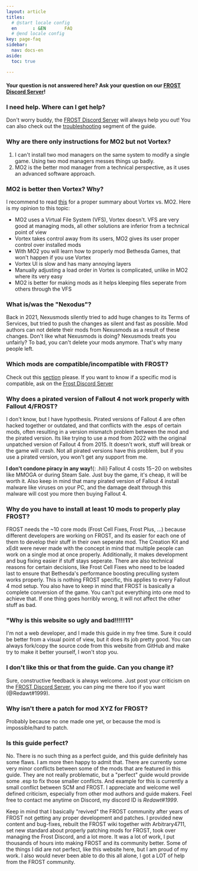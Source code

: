 ```yaml
---
layout: article
titles:
  # @start locale config
  en      : &EN       FAQ
  # @end locale config
key: page-faq
sidebar:
  nav: docs-en
aside:
  toc: true

---
```

#### Your question is not answered here? Ask your question on our [FROST Discord Server](https://discord.com/invite/BaKsm7Fn4A)!

### I need help. Where can I get help?
Don't worry buddy, the [FROST Discord Server](https://discord.com/invite/BaKsm7Fn4A) will always help you out!
You can also check out the [troubleshooting](troubleshooting.html) segment of the guide.

### Why are there only instructions for MO2 but not Vortex?
1. I can't install two mod managers on the same system to modify a single game. Using two mod managers messes things up badly.
2. MO2 is the better mod manager from a technical perspective, as it uses an advanced software approach.

### MO2 is better then Vortex? Why?
I recommend to read [this](https://github.com/sower-j/modding-guides/blob/main/mo2-v-vortex-faq.md) for a proper summary about Vortex vs. MO2. 
Here is my opinion to this topic:
- MO2 uses a Virtual File System (VFS), Vortex doesn't. VFS are very good at managing mods, all other solutions are inferior from a technical point of view
- Vortex takes control away from its users, MO2 gives its user proper control over installed mods
- With MO2 you will learn how to properly mod Bethesda Games, that won't happen if you use Vortex
- Vortex UI is slow and has many annoying layers
- Manually adjusting a load order in Vortex is complicated, unlike in MO2 where its very easy
- MO2 is better for making mods as it helps kleeping files seperate from others through the VFS

### What is/was the "Nexodus"?
Back in 2021, Nexusmods silently tried to add huge changes to its Terms of Services, but tried to push the changes as silent and fast as possible. 
Mod authors can not delete their mods from Nexusmods as a result of these changes. Don't like what Nexusmods is doing? Nexusmods treats you unfairly? To bad, you can't delete your mods anymore. That's why many people left. 

### Which mods are compatible/incompatible with FROST?
Check out this [section](./compatability.html) please. If you want to know if a specific mod is compatible, ask on the [Frost Discord Server](https://discord.com/invite/BaKsm7Fn4A)

### Why does a pirated version of Fallout 4 not work properly with Fallout 4/FROST?
I don't know, but I have hypothesis. Pirated versions of Fallout 4 are often hacked together or outdated, and that conflicts with the .esps of certain mods, often resulting in a version mismatch problem between the mod and the pirated version.
Its like trying to use a mod from 2022 with the original unpatched version of Fallout 4 from 2015. It doesn't work, stuff will break or the game will crash. Not all pirated versions have this problem, but if you use a pirated version, you won't get any support from me. 

**I don't condone piracy in any way!**{: .hili}
Fallout 4 costs $15-$20 on websites like MMOGA or during Steam Sale. Just buy the game, it's cheap, it will be worth it.
Also keep in mind that many pirated version of Fallout 4 install malware like viruses on your PC, and the damage dealt through this malware will cost you more then buying Fallout 4.


### Why do you have to install at least 10 mods to properly play FROST?
FROST needs the ~10 core mods (Frost Cell Fixes, Frost Plus, ...) because different developers are working on FROST, and its easier for each one of them to develop their stuff in their own seperate mod. The Creation Kit and xEdit were never made with the concept in mind that multiple people can work on a single mod at once properly. Additionally, it makes development and bug fixing easier if stuff stays seperate.
There are also technical reasons for certain decisions, like Frost Cell Fixes who need to be loaded last to ensure that Bethesda's performance boosting preculling system works properly. This is nothing FROST specific, this applies to every Fallout 4 mod setup.
You also have to keep in mind that FROST is basically a complete conversion of the game. You can't put everything into one mod to achieve that.
If one thing goes horribly wrong, it will not affect the other stuff as bad.


### "Why is this website so ugly and bad!!!!!11"
I'm not a web developer, and I made this guide in my free time. Sure it could be better from a visual point of view, but it does its job pretty good. You can always fork/copy the source code from this website from GitHub and make try to make it better yourself, I won't stop you.

### I don't like this or that from the guide. Can you change it?
Sure, constructive feedback is always welcome. Just post your criticism on the [FROST Discord Server](https://discord.com/invite/BaKsm7Fn4A), you can ping me there too if you want (@Redawt#1999).

### Why isn't there a patch for mod XYZ for FROST?
Probably because no one made one yet, or because the mod is impossible/hard to patch.

### Is this guide perfect? 
No. There is no such thing as a perfect guide, and this guide definitely has some flaws. I am more then happy to admit that.
There are currently some very minor conflicts between some of the mods that are featured in this guide. They are not really problematic, but a "perfect" guide would provide some .esp to fix those smaller conflicts. And example for this is currently a small conflict between SCM and FROST. 
I appreciate and welcome well defined criticism, especially from other mod authors and guide makers. 
Feel free to contact me anytime on Discord, my discord ID is *Redawt#1999*.

Keep in mind that I basically "revived" the FROST community after years of FROST not getting any proper development and patches. I provided new content and bug-fixes, rebuilt the FROST wiki together with Arbitrary4711, set new standard about properly patching mods for FROST, took over managing the Frost Discord, and a lot more. It was a lot of work, I put thousands of hours into making FROST and its community better. 
Some of the things I did are not perfect, like this website here, but I am proud of my work. 
I also would never been able to do this all alone, I got a LOT of help from the FROST community.